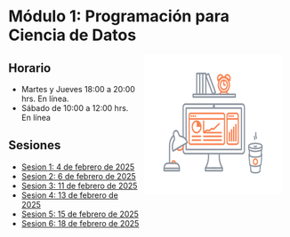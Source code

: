 # Módulo 1: Programación para Ciencia de Datos

<img src="imagenes/image.gif" align="right" height="250" width="250" hspace="10">

## Horario

+ Martes y Jueves 18:00 a 20:00 hrs. En línea.
+ Sábado de 10:00 a 12:00 hrs. En línea

## Sesiones 
- [Sesion 1: 4 de febrero de 2025](./sesion01)
- [Sesion 2: 6 de febrero de 2025](./sesion02)
- [Sesion 3: 11 de febrero de 2025](./sesion03)
- [Sesion 4: 13 de febrero de 2025](./sesion04)
- [Sesion 5: 15 de febrero de 2025](./sesion05)
- [Sesion 6: 18 de febrero de 2025](./sesion06)
